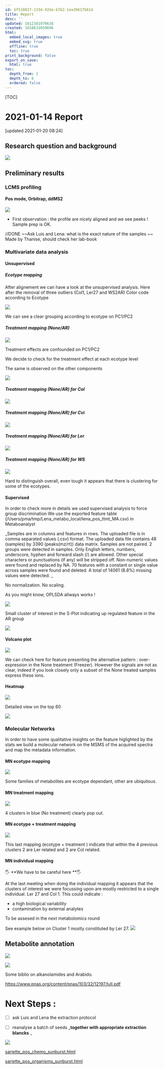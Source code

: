 ```yaml
---
id: bf51881f-1334-42da-b762-1ea39617b614
title: Report
desc: ''
updated: 1612381970638
created: 1610631059696
html:
  embed_local_images: true
  embed_svg: true
  offline: true
  toc: true
print_background: false
export_on_save:
  html: true
toc:
  depth_from: 1
  depth_to: 6
  ordered: false
---
```


[TOC]


# 2021-01-14 Report 

[updated 2021-01-20 08:24]

## Research question and background

![](/assets/images/2021-01-12-19-00-32.png)


## Preliminary results

### LCMS profiling

#### Pos mode, Orbitrap, ddMS2


![](/assets/images/2021-01-12-19-05-46.png)

- First observation : the profile are nicely aligned and we see peeks ! Sample prep is OK.

//DONE ~~Ask Luis and Lena: what is the exact nature of the samples ~~
Made by Thanise, should check her lab-book



### Multivariate data analysis

#### Unsupervised 

##### Ecotype mapping
After alignement we can have a look at the unsupervised analysis.
Here after the removal of three outliers (Col1, Ler27 and WS2AR)
Color code according to Ecotype

![](/assets/images/2021-01-12-19-13-50.png)

We can see a clear grouping according to ecotype on PC1/PC2

##### Treatment mapping (None/AR)

![](/assets/images/2021-01-12-19-17-38.png)

Treatment effects are confounded on PC1/PC2

We decide to check for the treatment effect at each ecotype level

The same is observed on the other components 

![](/assets/images/2021-01-12-19-48-21.png)

##### Treatment mapping (None/AR) for Col

![](/assets/images/2021-01-12-19-22-09.png)


##### Treatment mapping (None/AR) for Cvi

![](/assets/images/2021-01-12-19-23-24.png)


##### Treatment mapping (None/AR) for Ler

![](/assets/images/2021-01-12-19-27-09.png)

##### Treatment mapping (None/AR) for WS

![](/assets/images/2021-01-12-19-31-17.png)

Hard to distinguish overall, even tough it appears that there is clustering for some of the ecotypes.




#### Supervised

In order to check more in details we used supervised analysis to force group discrimination 
We use the exported feature table (/Users/pma/tmp/Lena_metabo_local/lena_pos_ttmt_MA.csv) in Metaboanalyst


_Samples are in columns and features in rows.
The uploaded file is in comma separated values (.csv) format.
The uploaded data file contains 48 (samples) by 3390 (peaks(mz/rt)) data matrix.
Samples are not paired.
2 groups were detected in samples.
Only English letters, numbers, underscore, hyphen and forward slash (/) are allowed.
Other special characters or punctuations (if any) will be stripped off.
Non-numeric values were found and replaced by NA.
70 features with a constant or single value across samples were found and deleted.
A total of 14061 (8.8%) missing values were detected.
_

No normalization.
No scaling.


As you might know, OPLSDA allways works !

![](/assets/images/2021-01-12-19-51-34.png)

Small cluster of interest in the S-Plot indicating up regulated feature in the AR group


![](/assets/images/2021-01-12-19-58-44.png)


#### Volcano plot

![](/assets/images/2021-01-12-20-14-04.png)

We can check here for feature presenting the alternative pattern : over-expression in the None treatment (Freezer). However the signals are not as clear, indeed if you look closely only a subset of the None treated samples express these ions.


#### Heatmap

![](/assets/images/2021-01-14-13-34-35.png)

Detailed view on the top 60 

![](/assets/images/2021-01-14-13-36-50.png)


### Molecular Networks


In order to have some qualitative insights on the feature higlighted by the stats we build a molecular network on the MSMS of the acquired spectra and map the metadata information.

#### MN ecotype mapping
![](/assets/images/2021-01-14-13-55-48.png)

Some families of metabolites are ecotype dependant, other are ubiquitous.

#### MN treatment mapping

![](/assets/images/2021-01-14-14-04-35.png)

4 clusters in blue (No treatment) clearly pop out.

#### MN ecotype + treatment mapping

![](/assets/images/2021-01-14-14-15-53.png)

This last mapping (ecotype + treatment ) indicate that within the 4 previous clusters 2 are Ler related and 2 are Col related.

#### MN individual mapping

🖐️ **We have to be careful here **🖐️

At the last meeting when doing the individual mapping it appears that the clusters of interest we were focussing upon are mostly restricted to a single individual. Ler 27 and Col 1.
This could indicate :
* a high biological variability
* contamination by external analytes

To be assesed in the next metabolomics round


See example below on Cluster 1 mostly constituted by Ler 27.
![](/assets/images/2021-01-20-08-23-15.png)

## Metabolite annotation 


![](/assets/images/2021-01-14-14-45-30.png)

![](/assets/images/2021-01-14-14-46-44.png)

Some biblio on alkanolamides and Arabido.

https://www.pnas.org/content/pnas/103/32/12197.full.pdf



# Next Steps : 

- [ ] ask Luis and Lena the extraction protocol
- [ ] reanalyse a batch of seeds _**together with appropriate extraction blancks** _


![](/assets/images/2021-01-22-10-18-53.png)


[sariette_pos_chemo_sunburst.html](/assets/private.assets/sariette_pos_chemo_sunburst.html)

[sariette_pos_organisms_sunburst.html](/assets/private.assets/sariette_pos_organisms_sunburst.html)

